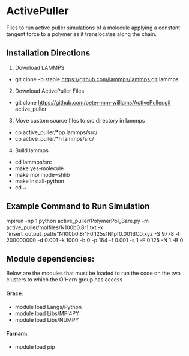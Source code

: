 # ActivePuller
Files to run active puller simulations of a molecule applying a constant tangent force to a polymer as it translocates along the chain.

## Installation Directions

1. Download LAMMPS:
 * git clone -b stable https://github.com/lammps/lammps.git lammps
2. Download ActivePuller Files
 * git clone https://github.com/peter-mm-williams/ActivePuller.git active_puller
3. Move custom source files to src directory in lammps
 * cp active_puller/*pp lammps/src/
 * cp active_puller/*h lammps/src/
4. Build lammps
 * cd lammps/src
 * make yes-molecule
 * make mpi mode=shlib
 * make install-python
 * cd ~

## Example Command to Run Simulation
mpirun -np 1 python active_puller/PolymerPol_Bare.py -m active_puller/molfiles/N100b0.8r1.txt -x "insert_output_path/"N100b0.8r1F0.125s1N1pf0.001BC0.xyz -S 9778 -t 200000000 -d 0.001 -k 1000 -b 0 -p 164 -f 0.001 -s 1  -F 0.125 -N 1 -B 0

## Module dependencies:
Below are the modules that must be loaded to run the code on the two clusters to which the O'Hern group has access
#### Grace:
* module load Langs/Python
* module load Libs/MPI4PY
* module load Libs/NUMPY

#### Farnam:
* module load pip
